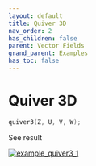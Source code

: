 ```yaml
---
layout: default
title: Quiver 3D
nav_order: 2
has_children: false
parent: Vector Fields
grand_parent: Examples
has_toc: false
---
```

# Quiver 3D

```cpp
quiver3(Z, U, V, W);
```


See result

[![example_quiver3_1](https://github.com/alandefreitas/matplotplusplus/blob/master/docs/examples/vector_fields/quiver3/quiver3_1.svg)](https://github.com/alandefreitas/matplotplusplus/blob/master/examples/vector_fields/quiver3/quiver3_1.cpp)






<!-- Generated with mdsplit: https://github.com/alandefreitas/mdsplit -->
